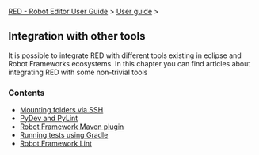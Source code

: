 [RED - Robot Editor User Guide](..\\) > [User guide](user_guide.md) >

## Integration with other tools

It is possible to integrate RED with different tools existing in eclipse and
Robot Frameworks ecosystems. In this chapter you can find articles about
integrating RED with some non-trivial tools

### Contents

  * [Mounting folders via SSH](tools_integration\\virtual_folders.md)
  * [PyDev and PyLint](tools_integration\\red_pylint.md)
  * [Robot Framework Maven plugin](tools_integration\\maven.md)
  * [Running tests using Gradle](tools_integration\\gradle.md)
  * [Robot Framework Lint](tools_integration\\rflint.md)

